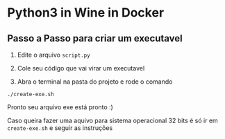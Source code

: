 # Python3 in Wine in Docker

## Passo a Passo para criar um executavel

1. Edite o arquivo `script.py`
2. Cole seu código que vai virar um executavel

3. Abra o terminal na pasta do projeto e rode o comando

` ./create-exe.sh `

Pronto seu arquivo exe está pronto :)

Caso queira fazer uma aquivo para sistema operacional 32 bits 
é só ir em ` create-exe.sh ` e seguir as instruções